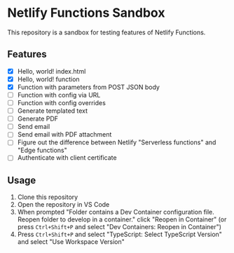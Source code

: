 # Netlify Functions Sandbox

This repository is a sandbox for testing features of Netlify Functions.

## Features

- [X] Hello, world! index.html
- [X] Hello, world! function
- [X] Function with parameters from POST JSON body
- [ ] Function with config via URL
- [ ] Function with config overrides
- [ ] Generate templated text
- [ ] Generate PDF
- [ ] Send email
- [ ] Send email with PDF attachment
- [ ] Figure out the difference between Netlify "Serverless functions" and "Edge functions"
- [ ] Authenticate with client certificate

## Usage

1. Clone this repository
2. Open the repository in VS Code
3. When prompted "Folder contains a Dev Container configuration file. Reopen folder to develop in a container." click "Reopen in Container" (or press `Ctrl+Shift+P` and select "Dev Containers: Reopen in Container")
4. Press `Ctrl+Shift+P` and select "TypeScript: Select TypeScript Version" and select "Use Workspace Version"
